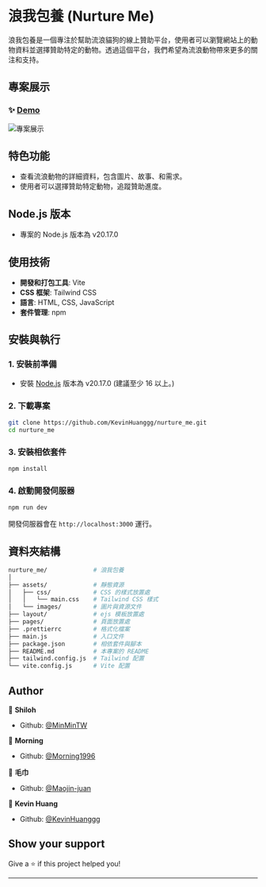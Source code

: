 # 浪我包養 (Nurture Me)

浪我包養是一個專注於幫助流浪貓狗的線上贊助平台，使用者可以瀏覽網站上的動物資料並選擇贊助特定的動物。透過這個平台，我們希望為流浪動物帶來更多的關注和支持。

## 專案展示

### ✨ [Demo](https://kevinhuanggg.github.io/nurture_me/)

![專案展示](https://images.unsplash.com/photo-1621458257745-67d49c0b787c?q=80&w=2531&auto=format&fit=crop&ixlib=rb-4.0.3&ixid=M3wxMjA3fDB8MHxwaG90by1wYWdlfHx8fGVufDB8fHx8fA%3D%3D)

## 特色功能

-   查看流浪動物的詳細資料，包含圖片、故事、和需求。
-   使用者可以選擇贊助特定動物，追蹤贊助進度。

## Node.js 版本

-   專案的 Node.js 版本為 v20.17.0

## 使用技術

-   **開發和打包工具**: Vite
-   **CSS 框架**: Tailwind CSS
-   **語言**: HTML, CSS, JavaScript
-   **套件管理**: npm

## 安裝與執行

### 1. 安裝前準備

-   安裝 [Node.js](https://nodejs.org/) 版本為 v20.17.0 (建議至少 16 以上。)

### 2. 下載專案

```bash
git clone https://github.com/KevinHuanggg/nurture_me.git
cd nurture_me
```

### 3. 安裝相依套件

```bash
npm install
```

### 4. 啟動開發伺服器

```bash
npm run dev
```

開發伺服器會在 `http://localhost:3000` 運行。

## 資料夾結構

```bash
nurture_me/             # 浪我包養
│
├── assets/             # 靜態資源
│   ├── css/            # CSS 的樣式放置處
│   │   └── main.css    # Tailwind CSS 樣式
│   └── images/         # 圖片與資源文件
├── layout/             # ejs 模板放置處
├── pages/              # 頁面放置處
├── .prettierrc         # 格式化檔案
├── main.js             # 入口文件
├── package.json        # 相依套件與腳本
├── README.md           # 本專案的 README
├── tailwind.config.js  # Tailwind 配置
└── vite.config.js      # Vite 配置
```

## Author

👤 **Shiloh**

-   Github: [@MinMinTW](https://github.com/MinMinTW)

👤 **Morning**

-   Github: [@Morning1996](https://github.com/Morning1996)

👤 **毛巾**

-   Github: [@Maojin-juan](https://github.com/Maojin-juan)

👤 **Kevin Huang**

-   Github: [@KevinHuanggg](https://github.com/KevinHuanggg)

## Show your support

Give a ⭐️ if this project helped you!

---
